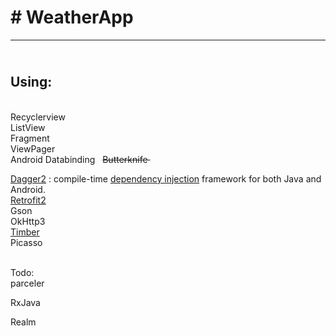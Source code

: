 <p><!-- #######  YAY, I AM THE SOURCE EDITOR! #########--></p>
<h1># <strong>WeatherApp</strong></h1>
<hr />
<h2><br />Using:</h2>
<p><br />Recyclerview<br />ListView<br />Fragment<br />ViewPager <br />Android Databinding&nbsp; &nbsp;<span style="text-decoration: line-through;">Butterknife&nbsp;</span></p>
<p><a href="https://github.com/google/dagger">Dagger2</a> :&nbsp;compile-time&nbsp;<a href="http://en.wikipedia.org/wiki/Dependency_injection">dependency injection</a>&nbsp;framework for both Java and Android.<br /> <a href="http://square.github.io/retrofit/">Retrofit2</a><br /> Gson<br /> OkHttp3<br /><a href="https://github.com/JakeWharton/timber">Timber</a> <br />Picasso</p>
<p><br />Todo:<br />parceler</p>
<p>RxJava</p>
<p>Realm <br />&nbsp;</p>
